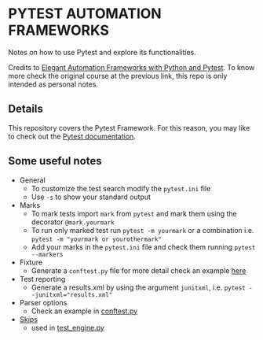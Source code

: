 # PYTEST AUTOMATION FRAMEWORKS
Notes on how to use Pytest and explore its functionalities.

Credits to [Elegant Automation Frameworks with Python and Pytest](https://www.udemy.com/course/elegant-automation-frameworks-with-python-and-pytest/). To know more check the original course at the previous link, this repo is only intended as personal notes. 

## Details
This repository covers the Pytest Framework. For this reason, you may like to check out the [Pytest documentation](https://docs.pytest.org/en/latest/).

## Some useful notes
- General
  - To customize the test search modify the `pytest.ini` file
  - Use `-s` to show your standard output
- Marks
  - To mark tests import `mark` from `pytest` and mark them using the decorator `@mark.yourmark`
  - To run only marked test run `pytest -m yourmark` or a combination i.e. `pytest -m "yourmark or yourothermark"`
  - Add your marks in the `pytest.ini` file and check them running `pytest --markers`
- Fixture
  - Generate a `conftest.py` file for more detail check an example [here](/tests/sportscar/conftest.py)
- Test reporting
  - Generate a results.xml by using the argument `junitxml`, i.e. `pytest --junitxml="results.xml"`
- Parser options
  - Check an example in [conftest.py](/tests/sportscar/conftest.py)
- [Skips](https://docs.pytest.org/en/latest/how-to/skipping.html)
  - used in [test_engine.py](tests/sportscar/engine/test_engine.py)